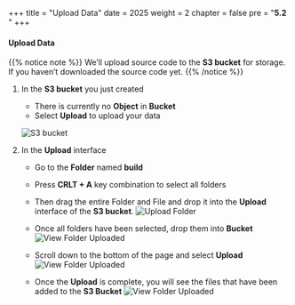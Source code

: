 +++
title = "Upload Data"
date = 2025
weight = 2
chapter = false
pre = "<b>5.2 </b>"
+++


#### Upload Data
{{% notice note %}}
We’ll upload source code to the **S3 bucket** for storage. If you haven’t downloaded the source code yet.
{{% /notice %}}

1. In the **S3 bucket** you just created
    - There is currently no **Object** in **Bucket**
    - Select **Upload** to upload your data

    ![S3 bucket](/images/5-create-s3-bucket/5.2-upload-data/5.2.1.png)

2. In the **Upload** interface
    - Go to the **Folder** named **build**
    - Press **CRLT + A** key combination to select all folders
    - Then drag the entire Folder and File and drop it into the **Upload** interface of the **S3 bucket**.
    ![Upload Folder](/images/5-create-s3-bucket/5.2-upload-data/5.2.2.png)

    - Once all folders have been selected, drop them into **Bucket**    
    ![View Folder Uploaded](/images/5-create-s3-bucket/5.2-upload-data/5.2.3.png)

    - Scroll down to the bottom of the page and select **Upload**
    ![View Folder Uploaded](/images/5-create-s3-bucket/5.2-upload-data/5.2.4.png)

    - Once the **Upload** is complete, you will see the files that have been added to the **S3 Bucket**
    ![View Folder Uploaded](/images/5-create-s3-bucket/5.2-upload-data/5.2.4.png)
